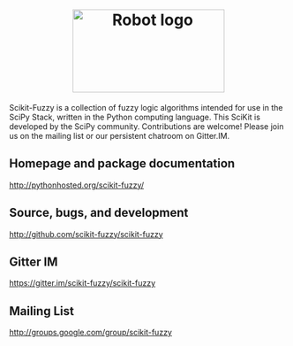 <h1 align="center">
<a href="https://pythonhosted.org/scikit-fuzzy/install.html"><img alt="Robot logo" src="https://pythonhosted.org/scikit-fuzzy/_static/img/logo.png" width = "275px" height = "150px"/></a>
</h1>

Scikit-Fuzzy is a collection of fuzzy logic algorithms intended for use in the SciPy Stack, written in the Python computing language.
This SciKit is developed by the SciPy community. Contributions are welcome! Please join us on the mailing list or our persistent chatroom on Gitter.IM.

## Homepage and package documentation
http://pythonhosted.org/scikit-fuzzy/

## Source, bugs, and development
http://github.com/scikit-fuzzy/scikit-fuzzy

## Gitter IM
https://gitter.im/scikit-fuzzy/scikit-fuzzy

## Mailing List
http://groups.google.com/group/scikit-fuzzy
